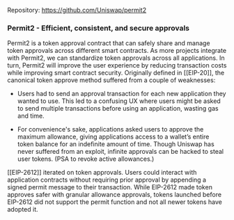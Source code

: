 Repository:
https://github.com/Uniswap/permit2

### Permit2 - Efficient, consistent, and secure approvals 
Permit2 is a token approval contract that can safely share and manage token approvals across different smart contracts. As more projects integrate with Permit2, we can standardize token approvals across all applications. In turn, Permit2 will improve the user experience by reducing transaction costs while improving smart contract security. Originally defined in [[EIP-20]], the canonical token approve method suffered from a couple of weaknesses: 

- Users had to send an approval transaction for each new application they wanted to use. This led to a confusing UX where users might be asked to send multiple transactions before using an application, wasting gas and time. 

- For convenience's sake, applications asked users to approve the maximum allowance, giving applications access to a wallet’s entire token balance for an indefinite amount of time. Though Uniswap has never suffered from an exploit, infinite approvals can be hacked to steal user tokens. (PSA to revoke active allowances.) 

[[EIP-2612]] iterated on token approvals. Users could interact with application contracts without requiring prior approval by appending a signed permit message to their transaction. While EIP-2612 made token approves safer with granular allowance approvals, tokens launched before EIP-2612 did not support the permit function and not all newer tokens have adopted it. 